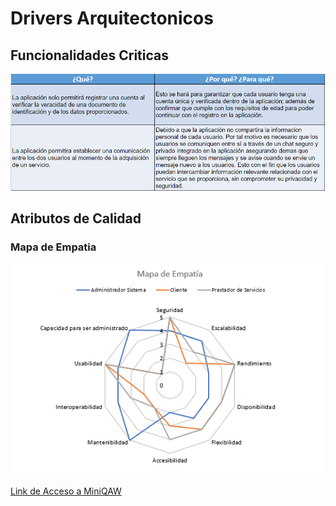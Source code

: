 # Drivers Arquitectonicos

## Funcionalidades Criticas

![Funcionalidades Primarias](https://github.com/F3liP3L/Software2-QuickJob-Documentacion/blob/main/assets/drivers-arquitectonicos/Funcionalidades-Primarias.png)

## Atributos de Calidad

### Mapa de Empatia

![Mapa de Empatia](https://github.com/F3liP3L/Software2-QuickJob-Documentacion/blob/main/assets/drivers-arquitectonicos/Mapa-Empatia.png)

[Link de Acceso a MiniQAW](https://docs.google.com/spreadsheets/d/1Tpbrf7-TSzCV-s48N-98OP7HY9K2B-oc/edit?usp=share_link&ouid=109964381935978625779&rtpof=true&sd=true)
